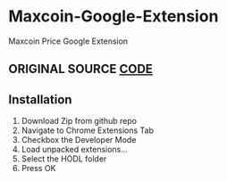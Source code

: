 # Maxcoin-Google-Extension
Maxcoin Price Google Extension


## ORIGINAL SOURCE [CODE](https://github.com/vincevuong/HODL/)


## Installation

1. Download Zip from github repo
2. Navigate to Chrome Extensions Tab
3. Checkbox the Developer Mode
4. Load unpacked extensions...
5. Select the HODL folder
6. Press OK

